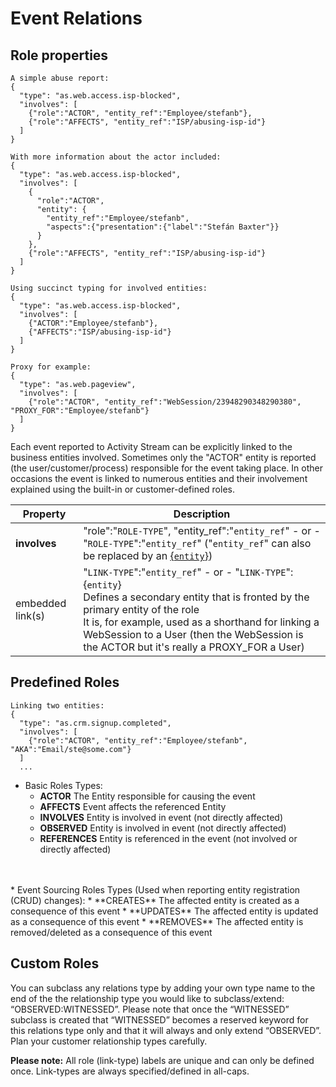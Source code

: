 # Event Relations
## Role properties
```shell
A simple abuse report:
{
  "type": "as.web.access.isp-blocked",
  "involves": [
    {"role":"ACTOR", "entity_ref":"Employee/stefanb"},
    {"role":"AFFECTS", "entity_ref":"ISP/abusing-isp-id"}
  ]
}

With more information about the actor included:
{
  "type": "as.web.access.isp-blocked",
  "involves": [
    {
      "role":"ACTOR", 
      "entity": {
        "entity_ref":"Employee/stefanb", 
        "aspects":{"presentation":{"label":"Stefán Baxter"}}
      }
    },
    {"role":"AFFECTS", "entity_ref":"ISP/abusing-isp-id"}
  ]
}

Using succinct typing for involved entities:
{
  "type": "as.web.access.isp-blocked",
  "involves": [
    {"ACTOR":"Employee/stefanb"},
    {"AFFECTS":"ISP/abusing-isp-id"}
  ]
}

Proxy for example:
{
  "type": "as.web.pageview",
  "involves": [
    {"role":"ACTOR", "entity_ref":"WebSession/23948290348290380", "PROXY_FOR":"Employee/stefanb"}
  ]
}

```
Each event reported to Activity Stream can be explicitly linked to the business entities involved. Sometimes only the "ACTOR" entity is reported (the user/customer/process) responsible for the event taking place. 
In other occasions the event is linked to numerous entities and their involvement explained using the built-in or customer-defined roles.      

Property | Description
-------- | -----------
**involves**|"role":"`ROLE-TYPE`", "entity_ref":"`entity_ref`" - or - "`ROLE-TYPE`":"`entity_ref`" ("`entity_ref`" can also be replaced by an [{`entity`}](as-api.html#entities)) 
embedded link(s)|"`LINK-TYPE`":"`entity_ref`" - or - "`LINK-TYPE`":{`entity`} </br>Defines a secondary entity that is fronted by the primary entity of the role</br>It is, for example, used as a shorthand for linking a WebSession to a User (then the WebSession is the ACTOR but it's really a PROXY_FOR a User)

## Predefined Roles
```shell
Linking two entities:
{
  "type": "as.crm.signup.completed",
  "involves": [
    {"role":"ACTOR", "entity_ref":"Employee/stefanb", "AKA":"Email/ste@some.com"}
  ]
  ...
```
* Basic Roles Types:
  * **ACTOR**            The Entity responsible for causing the event
  * **AFFECTS**          Event affects the referenced Entity
  * **INVOLVES**         Entity is involved in event (not directly affected)
  * **OBSERVED**         Entity is involved in event (not directly affected)
  * **REFERENCES**       Entity is referenced in the event (not involved or directly affected)
</br>
</br>
* Event Sourcing Roles Types (Used when reporting entity registration (CRUD) changes):
  * **CREATES**          The affected entity is created as a consequence of this event
  * **UPDATES**          The affected entity is updated as a consequence of this event
  * **REMOVES**          The affected entity is removed/deleted as a consequence of this event

## Custom Roles
You can subclass any relations type by adding your own type name to the end of the the relationship type you would like to subclass/extend: “OBSERVED:WITNESSED”. Please note that once the “WITNESSED” subclass is created that “WITNESSED” becomes a reserved keyword for this relations type only and that it will always and only extend “OBSERVED”. Plan your customer relationship types carefully.

**Please note:** All role (link-type) labels are unique and can only be defined once. Link-types are always specified/defined in all-caps.
